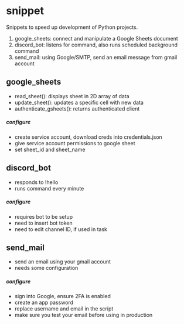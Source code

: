 # snippet
Snippets to speed up development of Python projects.
1. google_sheets: connect and manipulate a Google Sheets document
2. discord_bot: listens for command, also runs scheduled background command
3. send_mail: using Google/SMTP, send an email message from gmail account

## google_sheets
- read_sheet(): displays sheet in 2D array of data
- update_sheet(): updates a specific cell with new data
- authenticate_gsheets(): returns authenticated client
##### configure
- create service account, download creds into credentials.json
- give service account permissions to google sheet
- set sheet_id and sheet_name

## discord_bot
- responds to !hello
- runs command every minute
##### configure
- requires bot to be setup
- need to insert bot token
- need to edit channel ID, if used in task

## send_mail
- send an email using your gmail account
- needs some configuration
##### configure
- sign into Google, ensure 2FA is enabled
- create an app password
- replace username and email in the script
- make sure you test your email before using in production